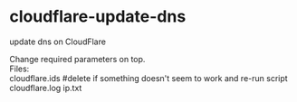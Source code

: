# cloudflare-update-dns
update dns on CloudFlare

Change required parameters on top.  
Files:  
cloudflare.ids #delete if something doesn't seem to work and re-run script  
cloudflare.log
ip.txt
